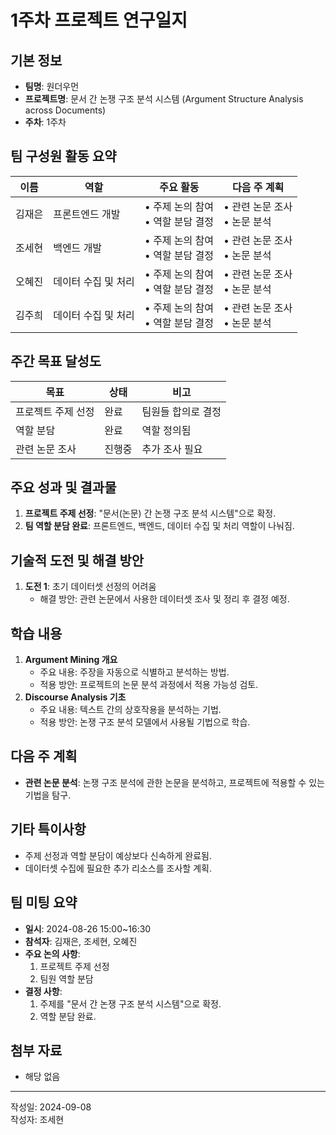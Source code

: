 # 1주차 프로젝트 연구일지

## 기본 정보

- **팀명**: 원더우먼
- **프로젝트명**: 문서 간 논쟁 구조 분석 시스템 (Argument Structure Analysis across Documents)
- **주차**: 1주차

## 팀 구성원 활동 요약

| 이름    | 역할             | 주요 활동                                 | 다음 주 계획                                |
| ------- | ---------------- | ----------------------------------------- | ------------------------------------------- |
| 김재은  | 프론트엔드 개발  | • 주제 논의 참여 <br> • 역할 분담 결정   | • 관련 논문 조사 <br> • 논문 분석 |
| 조세현  | 백엔드 개발      | • 주제 논의 참여 <br> • 역할 분담 결정   | • 관련 논문 조사 <br> • 논문 분석 |
| 오혜진  | 데이터 수집 및 처리 | • 주제 논의 참여 <br> • 역할 분담 결정  | • 관련 논문 조사 <br> • 논문 분석 |
| 김주희  | 데이터 수집 및 처리 | • 주제 논의 참여 <br> • 역할 분담 결정  | • 관련 논문 조사 <br> • 논문 분석 |

## 주간 목표 달성도

| 목표                       | 상태               | 비고         |
| -------------------------- | ------------------ | ------------ |
| 프로젝트 주제 선정          | 완료               | 팀원들 합의로 결정 |
| 역할 분담                  | 완료               | 역할 정의됨 |
| 관련 논문 조사               | 진행중             | 추가 조사 필요 |

## 주요 성과 및 결과물

1. **프로젝트 주제 선정**: "문서(논문) 간 논쟁 구조 분석 시스템"으로 확정.
2. **팀 역할 분담 완료**: 프론트엔드, 백엔드, 데이터 수집 및 처리 역할이 나눠짐.

## 기술적 도전 및 해결 방안

1. **도전 1**: 초기 데이터셋 선정의 어려움
   - 해결 방안: 관련 논문에서 사용한 데이터셋 조사 및 정리 후 결정 예정.

## 학습 내용

1. **Argument Mining 개요**  
   - 주요 내용: 주장을 자동으로 식별하고 분석하는 방법.
   - 적용 방안: 프로젝트의 논문 분석 과정에서 적용 가능성 검토.
2. **Discourse Analysis 기초**  
   - 주요 내용: 텍스트 간의 상호작용을 분석하는 기법.
   - 적용 방안: 논쟁 구조 분석 모델에서 사용될 기법으로 학습.

## 다음 주 계획
- **관련 논문 분석**: 논쟁 구조 분석에 관한 논문을 분석하고, 프로젝트에 적용할 수 있는 기법을 탐구.

## 기타 특이사항

- 주제 선정과 역할 분담이 예상보다 신속하게 완료됨.
- 데이터셋 수집에 필요한 추가 리소스를 조사할 계획.

## 팀 미팅 요약

- **일시**: 2024-08-26 15:00~16:30 
- **참석자**: 김재은, 조세현, 오혜진
- **주요 논의 사항**:
  1. 프로젝트 주제 선정
  2. 팀원 역할 분담
- **결정 사항**:
  1. 주제를 "문서 간 논쟁 구조 분석 시스템"으로 확정.
  2. 역할 분담 완료.

## 첨부 자료

- 해당 없음

---

작성일: 2024-09-08  
작성자: 조세현
